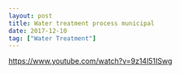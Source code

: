 ```yaml
---
layout: post
title: Water treatment process municipal
date: 2017-12-10
tag: ["Water Treatment"]
---
```


https://www.youtube.com/watch?v=9z14l51ISwg